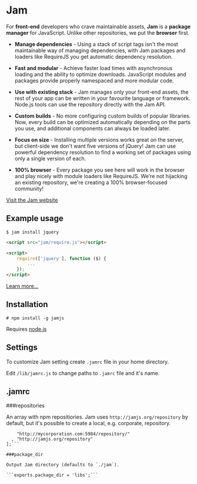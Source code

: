 # Jam

For **front-end** developers who crave maintainable assets,
**Jam** is a **package manager** for JavaScript.
Unlike other repositories, we put the **browser** first.


* **Manage dependencies** - Using a stack of script tags isn't the most maintainable way of managing dependencies, with Jam packages and loaders like RequireJS you get automatic dependency resolution.

* **Fast and modular** - Achieve faster load times with asynchronous loading and the ability to optimize downloads. JavaScript modules and packages provide properly namespaced and more modular code.

* **Use with existing stack** - Jam manages only your front-end assets, the rest of your app can be written in your favourite language or framework. Node.js tools can use the repository directly with the Jam API.

* **Custom builds** - No more configuring custom builds of popular libraries. Now, every build can be optimized automatically depending on the parts you use, and additional components can always be loaded later.

* **Focus on size** - Installing multiple versions works great on the server, but client-side we don't want five versions of jQuery! Jam can use powerful dependency resolution to find a working set of packages using only a single version of each.

* **100% browser** - Every package you see here will work in the browser and play nicely with module loaders like RequireJS. We're not hijacking an existing repository, we're creating a 100% browser-focused community!


[Visit the Jam website](http://jamjs.org)


## Example usage

    $ jam install jquery


```html
<script src="jam/require.js"></script>

<script>
    require(['jquery'], function ($) {
        ...
    });
</script>
```

[Learn more...](http://jamjs.org)


## Installation

    # npm install -g jamjs

Requires [node.js](http://nodejs.org)


## Settings

To customize Jam setting create `.jamrc` file in your home directory.

Edit `/lib/jamrc.js` to change paths to `.jamrc` file and it's name.

## .jamrc

###repositories

An array with npm repositiories. Jam uses `http://jamjs.org/repository` by default, but it's possible to create a local, e.g. corporate, repository.

```exports.repositories = [
    "http://mycorporation.com:5984/repository/"
  , "http://jamjs.org/repository"
];```

###package_dir

Output Jam directory (defaults to `./jam`).

```exports.package_dir = 'libs';```
